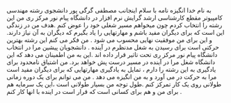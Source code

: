 <html lang="en">
<head>
    <meta charset="UTF-8">
    <meta name="viewport"
          content="width=device-width, user-scalable=no, initial-scale=1.0, maximum-scale=1.0, minimum-scale=1.0">
    <meta http-equiv="X-UA-Compatible" content="ie=edge">
    <title>Motivation</title>
    <link rel="stylesheet" href="style.css">

</head>
<body>
<div>
    <span>به نام خدا</span>
    <span>انگيزه نامه</span>
    <span>
با سلام 
اینجانب مصطفی گرگی پور دانشجوی رشته مهندسی کامپیوتر مقطع کارشناسی ارشد گرایش نرم افزار در دانشگاه پیام نور مرکز ری 
من این رشته را انتخاب کردم چون میخواهم مسیر شغلی خود را عوض کنم .هدف من در زندگی این است که برای دیگران مفید باشم و مهارتهایی را یاد بگیرم که دیگران به آن نیاز دارند‌.
و این برای من موفقیت نهایی محسوب می شود .
من فکر می کنم این رشته بهترین حرکتی است برای رسیدن به شغل مدنظرم در آینده .
دانشجویان پیشین مرا در انتخاب دانشگاه پیام نور مرکز ری تحت تاثیر قرار داده اند .این به من اطمینان می دهد که این دانشگاه شغل مرا در آینده در مسیر درست پش خواهد برد. من اشتیاق نامحدود برای یادگیری به این رشته را دارم ، تمایل به یادگیری مهارتهایی که برای دیگران مفید است مرا به حرکت در می آورد و به من انگیزه می دهد .
من می توانم برای یک دوره زمانی طولانی روی یک کار تمرکز کنم .طول توجه من بسیار طولانی است ،این یک سرمایه هم برای من و هم برای کسانی است که قرار است در اینده با انها کار کنم .
       
</span>
</div>
</body>
